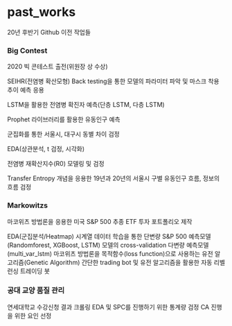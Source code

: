 # past_works
20년 후반기 Github 이전 작업들


### Big Contest ###

2020 빅 콘테스트 출전(위원장 상 수상)

SEIHR(전염병 확산모형) Back testing을 통한 모델의 파라미터 파악 및 마스크 착용 추이 예측 응용

LSTM을 활용한 전염병 확진자 예측(단층 LSTM, 다층 LSTM)

Prophet 라이브러리를 활용한 유동인구 예측

군집화를 통한 서울시, 대구시 동별 차이 검정

EDA(상관분석, t 검정, 시각화)

전염병 재확산지수(R0) 모델링 및 검정

Transfer Entropy 개념을 응용한 19년과 20년의 서울시 구별 유동인구 흐름, 정보의 흐름 검정


### Markowitzs ###

마코위츠 방법론을 응용한 미국 S&P 500 추종 ETF 투자 포트폴리오 제작

EDA(군집분석/Heatmap)
시계열 데이터 학습을 통한 단변량 S&P 500 예측모델(Randomforest, XGBoost, LSTM)
모델의 cross-validation
다변량 예측모델(multi_var_lstm)
마코위츠 방법론을 목적함수(loss function)으로 사용하는 유전 알고리즘(Genetic Algorithm)
간단한 trading bot 및 유전 알고리즘을 활용한 자동 리벨런싱 트레이딩 봇

### 공대 교양 품질 관리 ###

연세대학교 수강신청 결과 크롤링
EDA 및 SPC를 진행하기 위한 통계량 검정
CA 진행을 위한 요인 선정
